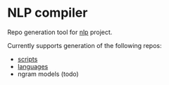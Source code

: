 # NLP compiler

Repo generation tool for [nlp](https://github.com/koykov/nlp) project.

Currently supports generation of the following repos:
* [scripts](https://github.com/koykov/nlp/blob/master/script_repo.go)
* [languages](https://github.com/koykov/nlp/blob/master/languages_repo.go)
* ngram models (todo)
